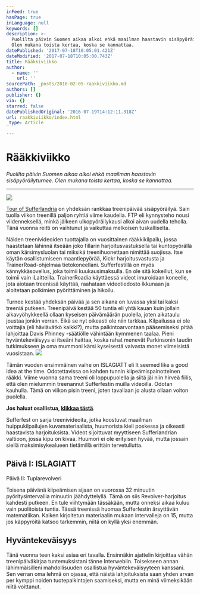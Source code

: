 ```yaml
---
inFeed: true
hasPage: true
inLanguage: null
keywords: []
description: >-
  Puolilta päivin Suomen aikaa alkoi ehkä maailman haastavin sisäpyöräilyturnee.
  Olen mukana toista kertaa, koska se kannattaa.
datePublished: '2017-07-18T10:05:01.421Z'
dateModified: '2017-07-18T10:05:00.743Z'
title: Rääkkiviikko
author:
  - name: ''
    url: ''
sourcePath: _posts/2016-02-05-raakkiviikko.md
authors: []
publisher: {}
via: {}
starred: false
datePublishedOriginal: '2016-07-19T14:12:11.318Z'
url: raakkiviikko/index.html
_type: Article

---
```

# Rääkkiviikko

_Puolilta päivin Suomen aikaa alkoi ehkä maailman haastavin sisäpyöräilyturnee. Olen mukana toista kertaa, koska se kannattaa._

---

![](https://s3-us-west-2.amazonaws.com/the-grid-img/p/c917236842097722caae42fca6df7cb726329332.png)

[Tour of Sufferlandria][0] on yhdeksän rankkaa treenipäivää sisäpyöräilyä. Sain tuolla viikon treenillä paljon ryhtiä viime kaudella. FTP eli kynnysteho nousi viidenneksellä, minkä jälkeen ulkopyöräilykausi alkoi aivan uudella teholla. Tänä vuonna reitti on vaihtunut ja vaikuttaa melkoisen tuskalliselta.

Näiden treenivideoiden tuottajalla on vuosittainen rääkkikilpailu, jossa haastetaan lähinnä itseään joko fillarin harjoitusvastuksella tai kuntopyörällä oman kärsimysluolan tai miksikä treenihuonettaan nimittää suojissa. Itse käytän osallistumiseen maantiepyörää, Kickr harjoitusvastusta ja TrainerRoad-ohjelmaa tietokoneellani. Sufferfestillä on myös kännykkäsovellus, joka toimii kuukausimaksulla. En ole sitä kokeillut, kun se toimii vain iLaitteilla. TrainerRoadia käyttäessä videot imuroidaan koneelle, jota aiotaan treenissä käyttää, raahataan videotiedosto ikkunaan ja aloitetaan polkimien pyörittäminen ja hikoilu.

Turnee kestää yhdeksän päivää ja sen aikana on luvassa yksi tai kaksi treeniä putkeen. Treenipäivä kestää 50 tuntia eli yhtä kauan kuin jollain aikavyöhykkeellä ollaan kyseisen päivämäärän puolella, joten aikataulu joustaa jonkin verran. Eikä se nyt oikeasti ole niin tarkkaa. Kilpailussa ei ole voittajia (eli häviävätkö kaikki?), mutta palkintoarvontaan pääsemiseksi pitää lahjoittaa Davis Phinney -säätiölle vähintään kymmenen taalaa. Pieni hyväntekeväisyys ei itseäni haittaa, koska rahat menevät Parkinsonin taudin tutkimukseen ja oma mummoni kärsi kyseisestä vaivasta monet viimeisistä vuosistaan.
![](https://s3-us-west-2.amazonaws.com/the-grid-img/p/632098efeb5915ca10c2baef1fc102f44b9f8bf8.png)

Tämän vuoden ensimmäinen vaihe on ISLAGIATT eli It seemed like a good idea at the time. Odotettavissa on kahden tunnin kiipeämispainotteinen rääkki. Viime vuonna sama treeni oli loppupuolella ja siitä jäi niin hirveä fiilis, että olen mielummin treenannut Sufferfestin muilla videoilla. Odotan kauhulla. Tämä on viikon pisin treeni, joten tavallaan jo alusta ollaan voiton puolella.

**Jos haluat osallistua, [klikkaa tästä][1]**.

Sufferfest on sarja treenivideoita, jotka koostuvat maailman huippukilpailujen kuvamateriaalista, huumorista kieli poskessa ja oikeasti haastavista harjoituksista. Videot sijoittuvat myyttiseen Sufferlandrian valtioon, jossa kipu on kivaa. Huumori ei ole erityisen hyvää, mutta jossain siellä maksimisykealueen tietämillä erittäin tervetullutta.

## Päivä I: ISLAGIATT

Päivä II: Tuplarevolveri

Toisena päivänä kiipeämisen sijaan on vuorossa 32 minuutin pyöritysintervallia minuutin jäähdyttelyllä. Tämä on siis Revolver-harjoitus kahdesti putkeen. En tule viihtymään tässäkään, mutta onneksi aikaa kuluu vain puolitoista tuntia. Tässä treenissä huomaa Sufferfestin ärsyttävän matematiikan. Kaiken kirjoitetun materiaalin mukaan intervalleja on 15, mutta jos käppyröitä katsoo tarkemmin, niitä on kyllä yksi enemmän.

## Hyväntekeväisyys

Tänä vuonna teen kaksi asiaa eri tavalla. Ensinnäkin ajattelin kirjoittaa vähän treenipäiväkirjaa tuntemuksistani tänne Interwebiin. Toisekseen annan lähimmäisilleni mahdollisuuden osallistua hyväntekeväisyyteen kanssani. Sen verran oma lehmä on ojassa, että näistä lahjoituksista saan yhden arvan per kymppi noiden tuotepalkintojen saamiseksi, mutta en minä viimeksikään niitä voittanut.

[0]: http://thesufferfest.com/pages/tour-of-sufferlandria
[1]: http://dpf.kintera.org/tos2016/11088056